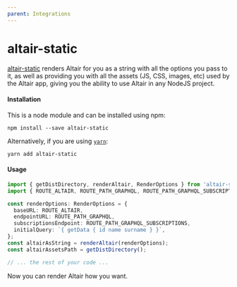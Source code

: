 ```yaml
---
parent: Integrations
---
```


# altair-static

<Badge text="npm" type="danger"/>

[altair-static](https://www.npmjs.com/package/altair-static) renders Altair for you as a string with all the options you pass to it, as well as providing you with all the assets (JS, CSS, images, etc) used by the Altair app, giving you the ability to use Altair in any NodeJS project.


#### Installation

This is a node module and can be installed using npm:

```
npm install --save altair-static
```

Alternatively, if you are using [`yarn`](https://yarnpkg.com/):

```
yarn add altair-static
```

#### Usage

```ts
import { getDistDirectory, renderAltair, RenderOptions } from 'altair-static';
import { ROUTE_ALTAIR, ROUTE_PATH_GRAPHQL, ROUTE_PATH_GRAPHQL_SUBSCRIPTIONS } from '../config';

const renderOptions: RenderOptions = {
  baseURL: ROUTE_ALTAIR,
  endpointURL: ROUTE_PATH_GRAPHQL,
  subscriptionsEndpoint: ROUTE_PATH_GRAPHQL_SUBSCRIPTIONS,
  initialQuery: `{ getData { id name surname } }`,
};
const altairAsString = renderAltair(renderOptions);
const altairAssetsPath = getDistDirectory();

// ... the rest of your code ...
```

Now you can render Altair how you want.

